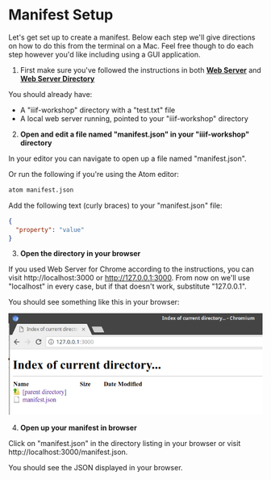 # Manifest Setup

Let's get set up to create a manifest. Below each step we'll give directions on how to do this from the terminal on a Mac. Feel free though to do each step however you'd like including using a GUI application.

1. First make sure you've followed the instructions in both **[Web Server](../preparation/web-server.md)** and **[Web Server Directory](../preparation/directory.md)**

  You should already have:
  - A "iiif-workshop" directory with a "test.txt" file
  - A local web server running, pointed to your "iiif-workshop" directory

2. **Open and edit a file named "manifest.json" in your "iiif-workshop" directory**

  In your editor you can navigate to open up a file named "manifest.json".

  Or run the following if you're using the Atom editor:

  ```sh
  atom manifest.json
  ```

  Add the following text (curly braces) to your "manifest.json" file:

  ```json
  {
    "property": "value"
  }
  ```

3. **Open the directory in your browser**

  If you used Web Server for Chrome according to the instructions, you can visit http://localhost:3000 or http://127.0.0.1:3000. From now on we'll use "localhost" in every case, but if that doesn't work, substitute "127.0.0.1".

  You should see something like this in your browser:

  ![](../assets/images/presentation-setup-open-directory.png)

4. **Open up your manifest in browser**

  Click on "manifest.json" in the directory listing in your browser or visit http://localhost:3000/manifest.json.

  You should see the JSON displayed in your browser.
